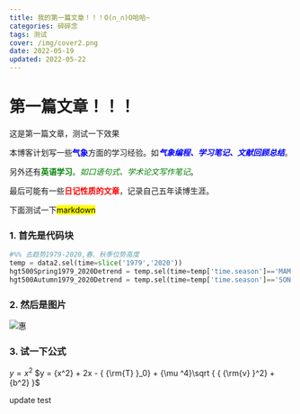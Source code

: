 ```yaml
---
title: 我的第一篇文章！！！O(∩_∩)O哈哈~
categories: 碎碎念
tags: 测试
cover: /img/cover2.png
date: 2022-05-19
updated: 2022-05-22 
---
```

# 第一篇文章！！！
这是第一篇文章，测试一下效果

本博客计划写一些<font color=blue>**气象**</font>方面的学习经验。如<font color=blue>***气象编程、学习笔记、文献回顾总结***</font>。

另外还有<font color=green>**英语学习**。*如口语句式、学术论文写作笔记*</font>。

最后可能有一些<font color=red>**日记性质的文章**</font>，记录自己五年读博生涯。

下面测试一下<mark style="background-color：yellow">markdown</mark>
### 1. 首先是代码块
```python
#%% 去趋势1979-2020,春、秋季位势高度
temp = data2.sel(time=slice('1979','2020'))
hgt500Spring1979_2020Detrend = temp.sel(time=temp['time.season']=='MAM').mean('time')
hgt500Autumn1979_2020Detrend = temp.sel(time=temp['time.season']=='SON').mean('time')
```
### 2. 然后是图片
 
 ![惠](https://img-blog.csdnimg.cn/58bc7bcc25fc4f12856ed93d71c1b945.png#pic_center)
### 3. 试一下公式

$y={x^2}$
$y = {x^2} + 2x - { {\rm{T} }_0} + {\mu ^4}\sqrt { { {\rm{v} }^2} + {b^2} }$

update test